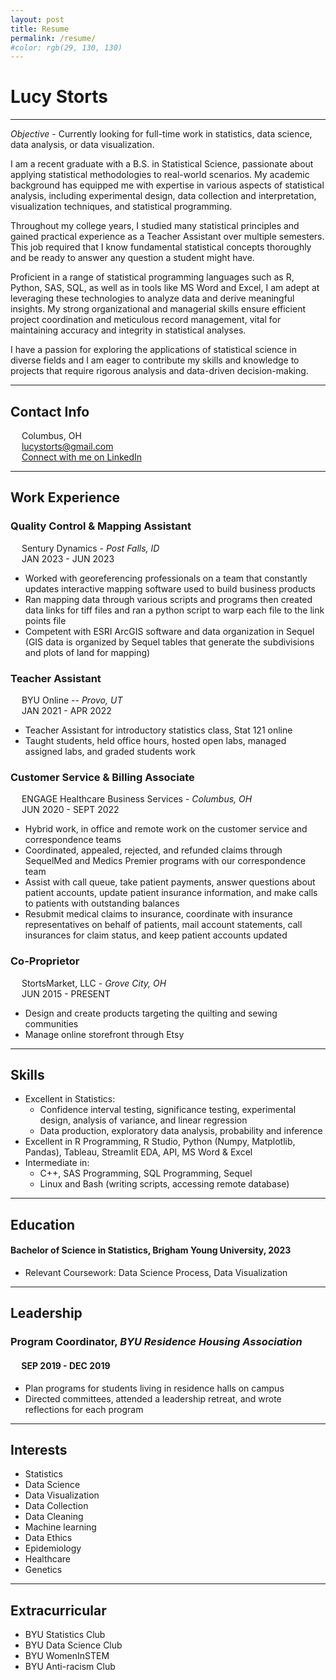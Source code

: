 ```yaml
---
layout: post
title: Resume
permalink: /resume/
#color: rgb(29, 130, 130)
---
```


# ​Lucy Storts

***

*Objective*​ - Currently looking for full-time work in statistics, data science, data analysis, or data visualization. 

I am a recent graduate with a B.S. in Statistical Science, passionate about applying statistical methodologies to real-world scenarios. My academic background has equipped me with expertise in various aspects of statistical analysis, including experimental design, data collection and interpretation, visualization techniques, and statistical programming.

Throughout my college years, I studied many statistical principles and gained practical experience as a Teacher Assistant over multiple semesters. This job required that I know fundamental statistical concepts thoroughly and be ready to answer any question a student might have. 

Proficient in a range of statistical programming languages such as R, Python, SAS, SQL, as well as in tools like MS Word and Excel, I am adept at leveraging these technologies to analyze data and derive meaningful insights. My strong organizational and managerial skills ensure efficient project coordination and meticulous record management, vital for maintaining accuracy and integrity in statistical analyses.

I have a  passion for exploring the applications of statistical science in diverse fields and I am eager to contribute my skills and knowledge to projects that require rigorous analysis and data-driven decision-making. 

***


## Contact Info

&emsp; Columbus, OH <br>
&emsp; lucystorts@gmail.com <br>
&emsp; [Connect with me on LinkedIn](https://www.linkedin.com/in/lucystorts/) <br>

***

## Work Experience

### Quality Control & Mapping Assistant
&emsp; Sentury Dynamics - *Post Falls, ID* <br> &emsp; JAN 2023 - JUN 2023 <br>
  - Worked with georeferencing professionals on a team that constantly updates interactive mapping software used to build business products <br>
  - Ran mapping data through various scripts and programs then created data links for tiff files and ran a python script to warp each file to the link points file <br>
  - Competent with ESRI ArcGIS software and data organization in Sequel (GIS data is organized by Sequel tables that generate the subdivisions and plots of land for mapping) <br>

### Teacher Assistant
&emsp; BYU Online -- *Provo, UT* <br> &emsp; JAN 2021 - APR 2022 <br>
  - Teacher Assistant for introductory statistics class, Stat 121 online
  - Taught students, held office hours, hosted open labs, managed assigned labs, and graded students work <br>

### Customer Service & Billing Associate 
&emsp; ENGAGE Healthcare Business Services - *Columbus, OH* <br> &emsp; JUN 2020 - SEPT 2022 <br>
  - Hybrid work, in office and remote work on the customer service and correspondence teams
  - Coordinated, appealed, rejected, and refunded claims through SequelMed and Medics Premier programs with our correspondence team
  - Assist with call queue, take patient payments, answer questions about patient accounts, update patient insurance information, and make calls to patients with outstanding balances
  - Resubmit medical claims to insurance, coordinate with insurance representatives on behalf of patients, mail account statements, call insurances for claim status, and keep patient accounts updated <br>


### Co-Proprietor
&emsp; StortsMarket, LLC - *Grove City, OH* <br> &emsp; JUN 2015 - PRESENT
  - Design and create products targeting the quilting and sewing communities
  - Manage online storefront through Etsy <br>

***

## Skills

- Excellent in Statistics:
  - Confidence interval testing, significance testing, experimental design, analysis of variance, and linear regression
  - Data production, exploratory data analysis, probability and inference
- Excellent in R Programming, R Studio, Python (Numpy, Matplotlib, Pandas), Tableau, Streamlit EDA, API, MS Word & Excel 
- Intermediate in:
  - C++, SAS Programming, SQL Programming, Sequel
  - Linux and Bash (writing scripts, accessing remote database) <br>

***

## Education

#### Bachelor of Science in Statistics, Brigham Young University, 2023
  - Relevant Coursework: Data Science Process, Data Visualization


***

## Leadership
### Program Coordinator​, *BYU Residence Housing Association*
#### &emsp; SEP 2019 - DEC 2019
- Plan programs for students living in residence halls on campus
- Directed committees, attended a leadership retreat, and wrote reflections for each program

***

## Interests
- Statistics 
- Data Science
- Data Visualization
- Data Collection
- Data Cleaning
- Machine learning
- Data Ethics
- Epidemiology
- Healthcare
- Genetics

***

## Extracurricular 
- BYU Statistics Club
- BYU Data Science Club
- BYU WomenInSTEM
- BYU Anti-racism Club
    
